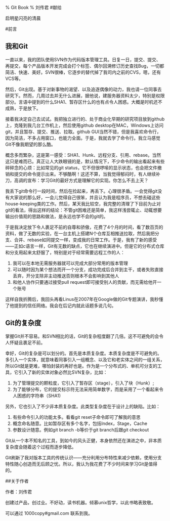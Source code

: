 % Git Book
% 刘传君
#献给

启明星闪亮的清晨

#前言

## 我和Git

一直以来，我的团队使用SVN作为代码版本管理工具。日复一日，提交、提交、再提交，每个产品版本开发完成会打个标签、偶尔回溯修订历史查找Bug，一切都简洁、快速、美好。SVN很棒，它逐步的替代掉了我司内之前的CVS，嗯，还有VCS等。

然后，Git出现。基于对新事物的渴望、以及追逐偶像的动力，我也请一位同事去研究下。然而，几周过去并无什么进展，据他说，建服务器资料太少，特别是权限部分。言语中提到的什么SHA1、暂存区什么的也有点令人困惑。大概是时机还不成熟，于是放下。

接着我决定自己去试试。我把独立进行的、处于商业化早期的研究项目放到github上，克隆到我几台工作机上，然后使用github desktop在MAC，Windows上访问git，并且暂存、提交、推送、拉取。github GUI当然不错，但是我喜欢命令行，因为简洁，不多占用窗口，也能力全面。于是，我就去学了命令行。我立马感觉Git不像我期望的那么酷。

概念多而繁杂，这是第一感受：SHA1、Hunk、远程分支、引用、rebase。当然这只是难而已。真正让人大跌眼镜的是，默认情况下，不少命令的输出看起来有些碎碎念的心烦：比如常见的git status，它不但很啰嗦的显示状态，也会把文件撤销和提交的命令提示出来。不够酷啊！这还不算，当我觉得郁闷时，有人继续补刀，高调的宣布：学习Git的最好方式是理解它的实现。你怎么不去上天？

我丢下git命令行一段时间，然后在捡起来，再丢下。心理很矛盾。一会觉得git没有大家说的那么好，一会儿觉得自己很笨，并且认为我是程序员，不想去碰这些house-keeping类的工作。然后，某天我比较空，我完整的清理了下目前为止对git的看法，得出这样的结论：不管git困难还是简单，我这样浅尝辄止、动辄想要输出价值观的思路和做法，是永远也学不会的git的。

于是我决定放下令人裹足不前的自尊和骄傲，花费了4个月的时间，看了数百页的资料，做了无数的实验，在一台主机上搭建N个仓库互相推送拉取，然后我把分支、合并、rebase如同提交一样，变成我的日常工作。于是，我有了新的感受——正如c语言一样，Git有无数的缺点，它也在继续演进中。但是它的分布式仓库和分支用起来太舒服了，特别是对于经常需要远程工作的人：

1. 我可以在本地无需服务器就可以完成大部分常用的版本管理
2. 可以随时因为某个想法而开一个分支，成功完成后合并到主干，或者失败直接丢弃，开分支除非主动推送否则根本不会影响到其他人
3. 和他人协作只要通过接受pull request即可接受别人的贡献，而无需给他开一个账号

这样自我折腾后，我回头再看Linus在2007年在Google做的Git专题演讲，我秒懂了他提到的信任网络。我会在后记内就此话题多说几句。


## Git的复杂度

掌握Git并不容易。和SVN相比的话，Git的复杂程度翻了几倍。这不可避免的会令人怀疑且裹足不前。

幸好，Git的复杂是可以划分的。首先是本质复杂度。本质复杂度是不可避免的。多引入一个实体，就意味着同事引入一组概念、以及它和老实体之间的一组关系，所以Git就是更难，哪怕封装的再好也是。作为是一个分布式的、单机可分支的工具，它引入了新的实体对象必然比SVN复杂，比如：

1. 为了管理提交的颗粒度，它引入了暂存区（stage），引入了块（Hunk）; 
2. 为了能够分布，它的提交标示符无法采用简单数字，而是采用了一个看起来令人困惑的字符串（SHA1)

另外，它也引入了不少非本质复杂度。此类型复杂度在于设计上的缺陷。比如：

1. 有些命令引入的功能太多。看看git reset子命令即可了解我的意思
2. 概念命名随意。比如暂存区有多个名字，包括Index，Stage，Cache
3. 参数设计随意。例如git branch -b等价于git branch后跟git checkout 

Git从一个本不知名的工具，到如今的风头正健，本身依然还在演进之中，非本质复杂度会随着这个过程而逐步降低。

Git刷新了我对版本工具的传统认识——充分利用分布特性来减少依赖，使用分支特性随心创造而无后顾之忧。所以，我认为我花费了不少时间来学习Git是值得的。

##关于作者

作者：刘传君

创建过产品，创过业。不好动，读书机器。倾慕unix哲学，以此书略表致敬。

可以通过 1000copy#gmail.com 联系到我。
